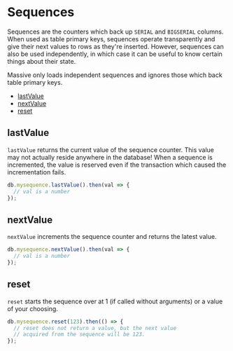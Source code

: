 # Sequences

Sequences are the counters which back up `SERIAL` and `BIGSERIAL` columns. When used as table primary keys, sequences operate transparently and give their next values to rows as they're inserted. However, sequences can also be used independently, in which case it can be useful to know certain things about their state.

Massive only loads independent sequences and ignores those which back table primary keys.

<!-- vim-markdown-toc GFM -->

* [lastValue](#lastvalue)
* [nextValue](#nextvalue)
* [reset](#reset)

<!-- vim-markdown-toc -->

## lastValue

`lastValue` returns the current value of the sequence counter. This value may not actually reside anywhere in the database! When a sequence is incremented, the value is reserved even if the transaction which caused the incrementation fails.

```javascript
db.mysequence.lastValue().then(val => {
  // val is a number
});
```

## nextValue

`nextValue` increments the sequence counter and returns the latest value.

```javascript
db.mysequence.nextValue().then(val => {
  // val is a number
});
```

## reset

`reset` starts the sequence over at 1 (if called without arguments) or a value of your choosing.

```javascript
db.mysequence.reset(123).then(() => {
  // reset does not return a value, but the next value
  // acquired from the sequence will be 123.
});
```
